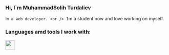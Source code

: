 ### Hi, I`m MuhammadSolih Turdaliev <img scr="/Desktop/giphy.webp" width="27px" >

I`m a web developer. <br />
I`m a student now and love working on myself. <br />
### Languages amd tools I work with: <br />
<code><img src="[[https://www.google.com/url?sa=i&url=https%3A%2F%2Fcommons.wikimedia.org%2Fwiki%2FFile%3AHTML5_logo_black.svg&psig=AOvVaw2L0m4mznBgV6tMNqrAAZFI&ust=1654511960681000&source=images&cd=vfe&ved=0CAwQjRxqFwoTCNi3zsGPlvgCFQAAAAAdAAAAABAZ](https://www.google.com/url?sa=i&url=https%3A%2F%2Ffavpng.com%2Fpng_view%2Fworld-wide-web-html-logo-png%2F07RSSnUB&psig=AOvVaw2L0m4mznBgV6tMNqrAAZFI&ust=1654511960681000&source=images&cd=vfe&ved=0CAwQjRxqFwoTCNi3zsGPlvgCFQAAAAAdAAAAABAf](https://www.google.com/url?sa=i&url=https%3A%2F%2Fwww.pngkey.com%2Fdetail%2Fu2e6q8i1r5w7i1r5_svg-png-html-5-logo-black%2F&psig=AOvVaw2L0m4mznBgV6tMNqrAAZFI&ust=1654511960681000&source=images&cd=vfe&ved=0CAwQjRxqFwoTCNi3zsGPlvgCFQAAAAAdAAAAABAl)" width="30px"></code>

